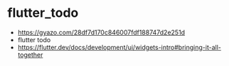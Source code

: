 # flutter_todo
- https://gyazo.com/28df7d170c846007fdf188747d2e251d
- flutter todo
- https://flutter.dev/docs/development/ui/widgets-intro#bringing-it-all-together
